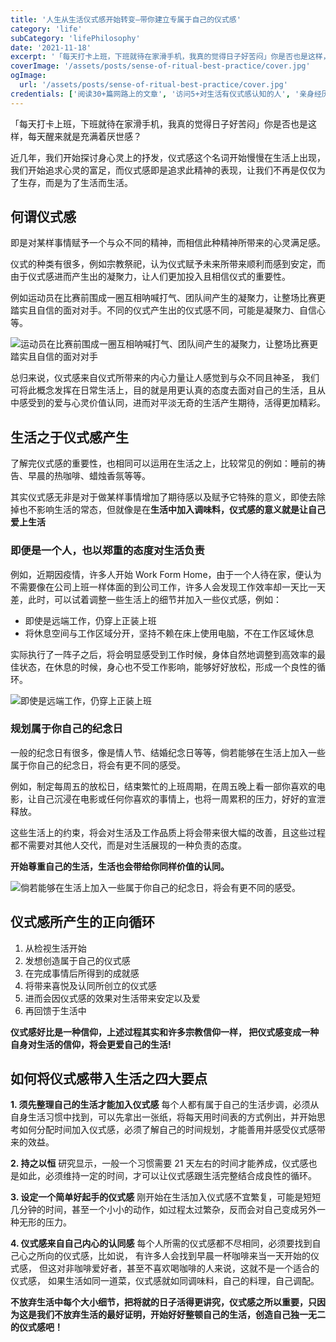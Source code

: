 ```yaml
---
title: '人生从生活仪式感开始转变—带你建立专属于自己的仪式感'
category: 'life'
subCategory: 'lifePhilosophy'
date: '2021-11-18'
excerpt: '「每天打卡上班，下班就待在家滑手机，我真的觉得日子好苦闷」你是否也是这样，每天醒来就是充满着厌世感？近几年，我们开始探讨身心灵上的抒发，仪式感这个名词开始慢慢在生活上出现，我们开始追求心灵的富足，而仪式感即是追求此精神的表现，让我们不再是仅仅为了生存，而是为了生活而生活。'
coverImage: '/assets/posts/sense-of-ritual-best-practice/cover.jpg'
ogImage:
  url: '/assets/posts/sense-of-ritual-best-practice/cover.jpg'
credentials: ['阅读30+篇网路上的文章', '访问5+对生活有仪式感认知的人', '亲身经历实践1+月']
---
```


「每天打卡上班，下班就待在家滑手机，我真的觉得日子好苦闷」你是否也是这样，每天醒来就是充满着厌世感？

近几年，我们开始探讨身心灵上的抒发，仪式感这个名词开始慢慢在生活上出现，我们开始追求心灵的富足，而仪式感即是追求此精神的表现，让我们不再是仅仅为了生存，而是为了生活而生活。

## 何谓仪式感

即是对某样事情赋予一个与众不同的精神，而相信此种精神所带来的心灵满足感。

仪式的种类有很多，例如宗教祭祀，认为仪式赋予未来所带来顺利而感到安定，而由于仪式感进而产生出的凝聚力，让人们更加投入且相信仪式的重要性。

例如运动员在比赛前围成一圈互相呐喊打气、团队间产生的凝聚力，让整场比赛更踏实且自信的面对对手。不同的仪式产生出的仪式感不同，可能是凝聚力、自信心等。

![运动员在比赛前围成一圈互相呐喊打气、团队间产生的凝聚力，让整场比赛更踏实且自信的面对对手](https://i.imgur.com/jvE57mf.jpg)

总归来说，仪式感来自仪式所带来的内心力量让人感觉到与众不同且神圣， 我们可将此概念发挥在日常生活上，目的就是用更认真的态度去面对自己的生活，且从中感受到的爱与心灵价值认同，进而对平淡无奇的生活产生期待，活得更加精彩。

## 生活之于仪式感产生

了解完仪式感的重要性，也相同可以运用在生活之上，比较常见的例如：睡前的祷告、早晨的热咖啡、蜡烛香氛等等。

其实仪式感无非是对于做某样事情增加了期待感以及赋予它特殊的意义，即使去除掉也不影响生活的常态，但就像是在**生活中加入调味料，仪式感的意义就是让自己爱上生活**

### 即便是一个人，也以郑重的态度对生活负责

例如，近期因疫情，许多人开始 Work Form Home，由于一个人待在家，便认为不需要像在公司上班一样体面的到公司工作，许多人会发现工作效率却一天比一天差，此时，可以试着调整一些生活上的细节并加入一些仪式感，例如：

- 即使是远端工作，仍穿上正装上班
- 将休息空间与工作区域分开，坚持不赖在床上使用电脑，不在工作区域休息

实际执行了一阵子之后，将会明显感受到工作时候，身体自然地调整到高效率的最佳状态，在休息的时候，身心也不受工作影响，能够好好放松，形成一个良性的循环。

![即使是远端工作，仍穿上正装上班](https://i.imgur.com/3OGOTJV.jpg)

### 规划属于你自己的纪念日

一般的纪念日有很多，像是情人节、结婚纪念日等等，倘若能够在生活上加入一些属于你自己的纪念日，将会有更不同的感受。

例如，制定每周五的放松日，结束繁忙的上班周期，在周五晚上看一部你喜欢的电影，让自己沉浸在电影或任何你喜欢的事情上，也将一周累积的压力，好好的宣泄释放。

这些生活上的约束，将会对生活及工作品质上将会带来很大幅的改善，且这些过程都不需要对其他人交代，而是对生活展现的一种负责的态度。

**开始尊重自己的生活，生活也会带给你同样价值的认同。**

![倘若能够在生活上加入一些属于你自己的纪念日，将会有更不同的感受。 ](https://i.imgur.com/RiGo0v1.jpg)

## 仪式感所产生的正向循环

1. 从检视生活开始
2. 发想创造属于自己的仪式感
3. 在完成事情后所得到的成就感
4. 将带来喜悦及认同所创立的仪式感
5. 进而会因仪式感的效果对生活带来安定以及爱
6. 再回馈于生活中

**仪式感好比是一种信仰，上述过程其实和许多宗教信仰一样， 把仪式感变成一种自身对生活的信仰，将会更爱自己的生活!**

## 如何将仪式感带入生活之四大要点

**1. 须先整理自己的生活才能加入仪式感**
每个人都有属于自己的生活步调，必须从自身生活习惯中找到，可以先拿出一张纸，将每天用时间表的方式例出，并开始思考如何分配时间加入仪式感，必须了解自己的时间规划，才能善用并感受仪式感带来的效益。

**2. 持之以恒**
研究显示，一般一个习惯需要 21 天左右的时间才能养成，仪式感也是如此，必须维持一定的时间，才可以让仪式感跟生活完整结合成良性的循环。

**3. 设定一个简单好起手的仪式感**
刚开始在生活加入仪式感不宜繁复，可能是短短几分钟的时间，甚至一个小小的动作，如过程太过繁杂，反而会对自己变成另外一种无形的压力。

**4. 仪式感来自自己内心的认同感**
每个人所需的仪式感都不尽相同，必须要找到自己心之所向的仪式感，比如说， 有许多人会找到早晨一杯咖啡来当一天开始的仪式感， 但这对非咖啡爱好者，甚至不喜欢喝咖啡的人来说，这就不是一个适合的仪式感， 如果生活如同一道菜，仪式感就如同调味料，自己的料理，自己调配。

**不放弃生活中每个大小细节，把将就的日子活得更讲究，仪式感之所以重要，只因为这是我们不放弃生活的最好证明，开始好好整顿自己的生活，创造自己独一无二的仪式感吧！**
